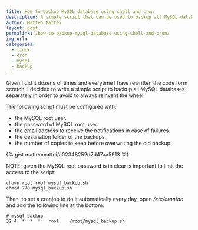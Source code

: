 ```yaml
---
title: How to backup MySQL database using shell and cron
description: A simple script that can be used to backup all MySQL databases
author: Matteo Mattei
layout: post
permalink: /how-to-backup-mysql-database-using-shell-and-cron/
img_url:
categories:
  - linux
  - cron
  - mysql
  - backup
---
```

Given I did it dozens of times and everytime I have rewritten the code form scratch, I decided to write a simple script to backup all MySQL databases separately in order to avoid to always reinvent the wheel.

The following script must be configured with:

- the MySQL root user.
- the password of MySQL root user.
- the email address to receive the notifications in case of failures.
- the destination folder of the backups.
- the number of copies to keep before overwriting the old backup.

{% gist matteomattei/a02348252d2d47aa5913 %}

NOTE: given the MySQL root password is in clear is important to limit the access to the script:

```
chown root.root mysql_backup.sh
chmod 770 mysql_backup.sh
```

Then, to set a cronjob to do it automatically every day, open */etc/crontab* and add the following line at the bottom:

```
# mysql backup
32 4  *  *  *   root    /root/mysql_backup.sh
```
